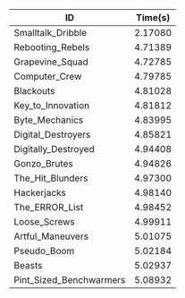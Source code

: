 |ID|Time(s)|
|-|-|
|Smalltalk_Dribble|2.17080|
|Rebooting_Rebels|4.71389|
|Grapevine_Squad|4.72785|
|Computer_Crew|4.79785|
|Blackouts|4.81028|
|Key_to_Innovation|4.81812|
|Byte_Mechanics|4.83995|
|Digital_Destroyers|4.85821|
|Digitally_Destroyed|4.94408|
|Gonzo_Brutes|4.94826|
|The_Hit_Blunders|4.97300|
|Hackerjacks|4.98140|
|The_ERROR_List|4.98452|
|Loose_Screws|4.99911|
|Artful_Maneuvers|5.01075|
|Pseudo_Boom|5.02184|
|Beasts|5.02937|
|Pint_Sized_Benchwarmers|5.08932|
